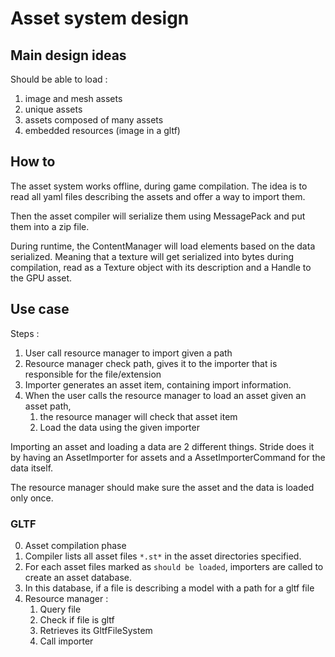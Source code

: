 # Asset system design


## Main design ideas

Should be able to load :

1. image and mesh assets
2. unique assets
3. assets composed of many assets
4. embedded resources (image in a gltf)

## How to

The asset system works offline, during game compilation. The idea is to read all yaml files describing the assets and offer a way to import them.

Then the asset compiler will serialize them using MessagePack and put them into a zip file.

During runtime, the ContentManager will load elements based on the data serialized. Meaning that a texture will get serialized into bytes during compilation, read as a Texture object with its description and a Handle to the GPU asset.

## Use case

Steps : 
1. User call resource manager to import given a path
2. Resource manager check path, gives it to the importer that is responsible for the file/extension
3. Importer generates an asset item, containing import information.
4. When the user calls the resource manager to load an asset given an asset path, 
	1. the resource manager will check that asset item 
	2. Load the data using the given importer

Importing an asset and loading a data are 2 different things.
Stride does it by having an AssetImporter for assets and a AssetImporterCommand for the data itself.

The resource manager should make sure the asset and the data is loaded only once.

### GLTF

0. Asset compilation phase
1. Compiler lists all asset files `*.st*` in the asset directories specified.
2. For each asset files marked as `should be loaded`, importers are called to create an asset database.
3. In this database, if a file is describing a model with a path for a gltf file
5. Resource manager :
	1. Query file
	2. Check if file is gltf
	3. Retrieves its GltfFileSystem
	4. Call importer
